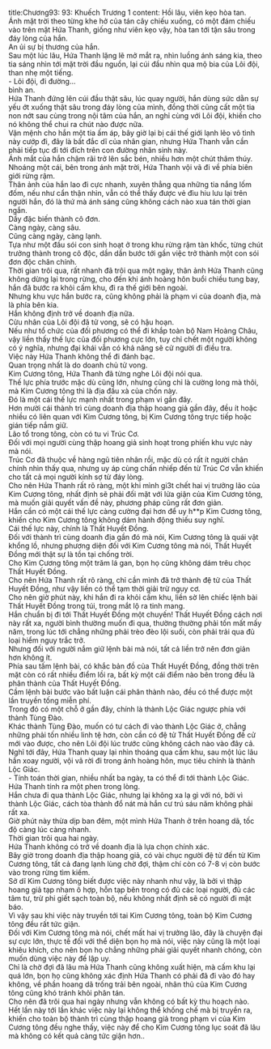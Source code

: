 title:Chương93: 93: Khuếch Trương 1
content:
Hồi lâu, viên kẹo hòa tan.<br>Ánh mặt trời theo từng khe hở của tán cây chiếu xuống, có một đám chiếu vào trên mặt Hứa Thanh, giống như viên kẹo vậy, hòa tan tới tận sâu trong đáy lòng của hắn.<br>An ủi sự bị thương của hắn.<br>Sau một lúc lâu, Hứa Thanh lặng lẽ mở mắt ra, nhìn luồng ánh sáng kia, theo tia sáng nhìn tới mặt trời đầu nguồn, lại cúi đầu nhìn qua mộ bia của Lôi đội, than nhẹ một tiếng.<br>- Lôi đội, đi đường...<br>bình an.<br>Hứa Thanh đứng lên cúi đầu thật sâu, lúc quay người, hắn dùng sức dằn sự yếu ớt xuống thật sâu trong đáy lòng của mình, đồng thời cũng cất một tia non nớt sau cùng trong nội tâm của hắn, an nghỉ cùng với Lôi đội, khiến cho nó không thể chui ra chút nào được nữa.<br>Vận mệnh cho hắn một tia ấm áp, bây giờ lại bị cái thế giới lạnh lẽo vô tình này cướp đi, đây là bất đắc dĩ của nhân gian, nhưng Hứa Thanh vẫn cần phải tiếp tục đi tới đích trên con đường nhân sinh này.<br>Ánh mắt của hắn chậm rãi trở lên sắc bén, nhiều hơn một chút thâm thúy.<br>Nhoáng một cái, bên trong ánh mặt trời, Hứa Thanh vội vã đi về phía biên giới rừng rậm.<br>Thân ảnh của hắn lao đi cực nhanh, xuyên thẳng qua những tia nắng lốm đốm, nếu như cẩn thận nhìn, vẫn có thể thấy được vẻ đìu hiu lưu lại trên người hắn, đó là thứ mà ánh sáng cũng không cách nào xua tán thời gian ngắn.<br>Dầy đặc biến thành cô đơn.<br>Càng ngày, càng sâu.<br>Cũng càng ngày, càng lạnh.<br>Tựa như một đầu sói con sinh hoạt ở trong khu rừng rậm tàn khốc, từng chút trưởng thành trong cô độc, dần dần bước tới gần việc trở thành một con sói đơn độc chân chính.<br>Thời gian trôi qua, rất nhanh đã trôi qua một ngày, thân ảnh Hứa Thanh cũng không dừng lại trong rừng, cho đến khi ánh hoàng hôn buổi chiều tung bay, hắn đã bước ra khỏi cấm khu, đi ra thế giới bên ngoài.<br>Nhưng khu vực hắn bước ra, cũng không phải là phạm vi của doanh địa, mà là phía bên kia.<br>Hắn không định trở về doanh địa nữa.<br>Cừu nhân của Lôi đội đã tử vong, sẽ có hậu hoạn.<br>Nếu như tổ chức của đối phương có thể đi khắp toàn bộ Nam Hoàng Châu, vậy liền thấy thế lực của đối phương cực lớn, tuy chỉ chết một người không có ý nghĩa, nhưng đại khái vẫn có khả năng sẽ cử người đi điều tra.<br>Việc này Hứa Thanh không thể đi đánh bạc.<br>Quan trọng nhất là do doanh chủ tử vong.<br>Kim Cương tông, Hứa Thanh đã từng nghe Lôi đội nói qua.<br>Thế lực phía trước mặc dù cũng lớn, nhưng cũng chỉ là cường long mà thôi, mà Kim Cương tông thì là địa đầu xà của chốn này.<br>Đó là một cái thế lực mạnh nhất trong phạm vi gần đây.<br>Hơn mười cái thành trì cùng doanh địa thập hoang giả gần đây, đều ít hoặc nhiều có liên quan với Kim Cương tông, bị Kim Cương tông trực tiếp hoặc gián tiếp nắm giữ.<br>Lão tổ trong tông, còn có tu vi Trúc Cơ.<br>Đối với mọi người cùng thập hoang giả sinh hoạt trong phiến khu vực này mà nói.<br>Trúc Cơ đã thuộc về hàng ngũ tiên nhân rồi, mặc dù có rất ít người chân chính nhìn thấy qua, nhưng uy áp cùng chấn nhiếp đến từ Trúc Cơ vẫn khiến cho tất cả mọi người kính sợ từ đáy lòng.<br>Cho nên Hứa Thanh rất rõ ràng, một khi mình gi3t chết hai vị trưởng lão của Kim Cương tông, nhất định sẽ phải đối mặt với lửa giận của Kim Cương tông, mà muốn giải quyết vấn đề này, phương pháp cũng rất đơn giản.<br>Hắn cần có một cái thế lực càng cường đại hơn để uy h**p Kim Cương tông, khiến cho Kim Cương tông không dám hành động thiếu suy nghĩ.<br>Cái thế lực này, chính là Thất Huyết Đồng.<br>Đối với thành trì cùng doanh địa gần đó mà nói, Kim Cương tông là quái vật khổng lồ, nhưng phương diện đối với Kim Cương tông mà nói, Thất Huyết Đồng mới thật sự là tồn tại chống trời.<br>Cho Kim Cương tông một trăm lá gan, bọn họ cũng không dám trêu chọc Thất Huyết Đồng.<br>Cho nên Hứa Thanh rất rõ ràng, chỉ cần mình đã trở thành đệ tử của Thất Huyết Đồng, như vậy liền có thể tạm thời giải trừ nguy cơ.<br>Cho nên giờ phút này, khi hắn đi ra khỏi cấm khu, liền sờ lên chiếc lệnh bài Thất Huyết Đồng trong túi, trong mắt lộ ra tinh mang.<br>Hắn chuẩn bị đi tới Thất Huyết Đồng một chuyến! Thất Huyết Đồng cách nơi này rất xa, người bình thường muốn đi qua, thường thường phải tốn mất mấy năm, trong lúc tới chẳng những phải trèo đèo lội suối, còn phải trải qua đủ loại hiểm nguy trắc trở.<br>Nhưng đối với người nắm giữ lệnh bài mà nói, tất cả liền trở nên đơn giản hơn không ít.<br>Phía sau tấm lệnh bài, có khắc bản đồ của Thất Huyết Đồng, đồng thời trên mặt còn có rất nhiều điểm lồi ra, bất kỳ một cái điểm nào bên trong đều là phân thành của Thất Huyết Đồng.<br>Cầm lệnh bài bước vào bất luận cái phân thành nào, đều có thể được một lần truyền tống miễn phí.<br>Trong đó có một chỗ ở gần đây, chính là thành Lộc Giác ngược phía với thành Tùng Đào.<br>Khác thành Tùng Đào, muốn có tư cách đi vào thành Lộc Giác ở, chẳng những phải tốn nhiều linh tệ hơn, còn cần có đệ tử Thất Huyết Đồng đề cử mới vào được, cho nên Lôi đội lúc trước cũng không cách nào vào đây cả.<br>Nghĩ tới đây, Hứa Thanh quay lại nhìn thoáng qua cấm khu, sau một lúc lâu hắn xoay người, vội vã rời đi trong ánh hoàng hôn, mục tiêu chính là thành Lộc Giác.<br>- Tính toán thời gian, nhiều nhất ba ngày, ta có thể đi tới thành Lộc Giác.<br>Hứa Thanh tính ra một phen trong lòng.<br>Hắn chưa đi qua thành Lộc Giác, nhưng lại không xa lạ gì với nó, bởi vì thành Lộc Giác, cách tòa thành đổ nát mà hắn cư trú sáu năm không phải rất xa.<br>Giờ phút này thừa dịp ban đêm, một mình Hứa Thanh ở trên hoang dã, tốc độ càng lúc càng nhanh.<br>Thời gian trôi qua hai ngày.<br>Hứa Thanh không có trở về doanh địa là lựa chọn chính xác.<br>Bây giờ trong doanh địa thập hoang giả, có vài chục người đệ tử đến từ Kim Cương tông, tất cả đang lạnh lùng chờ đợi, thậm chí còn có 7-8 vị còn bước vào trong rừng tìm kiếm.<br>Sở dĩ Kim Cương tông biết được việc này nhanh như vậy, là bởi vì thập hoang giả tạp nham ô hợp, hỗn tạp bên trong có đủ các loại người, đủ các tâm tư, trừ phi giết sạch toàn bộ, nếu không nhất định sẽ có người đi mật báo.<br>Vì vậy sau khi việc này truyền tới tai Kim Cương tông, toàn bộ Kim Cương tông đều rất tức giận.<br>Đối với Kim Cương tông mà nói, chết mất hai vị trưởng lão, đây là chuyện đại sự cực lớn, thực tế đối với thể diện bọn họ mà nói, việc này cũng là một loại khiêu khích, cho nên bọn họ chẳng những phải giải quyết nhanh chóng, còn muốn dùng việc này để lập uy.<br>Chỉ là chờ đợi đã lâu mà Hứa Thanh cũng không xuất hiện, mà cấm khu lại quá lớn, bọn họ cũng không xác định Hứa Thanh có phải đã đi vào đó hay không, về phần hoang dã trống trải bên ngoài, nhân thủ của Kim Cương tông cũng khó tránh khỏi phân tán.<br>Cho nên đã trôi qua hai ngày nhưng vẫn không có bất kỳ thu hoạch nào.<br>Hết lần này tới lần khác việc này lại không thể khống chế mà bị truyền ra, khiến cho toàn bộ thành trì cùng thập hoang giả trong phạm vi của Kim Cương tông đều nghe thấy, việc này để cho Kim Cương tông lục soát đã lâu mà không có kết quả càng tức giận hơn..<br>